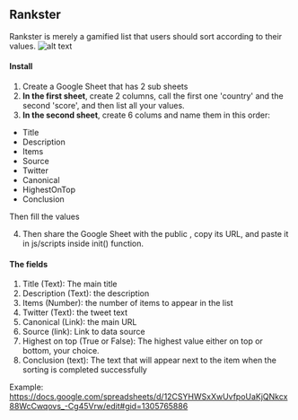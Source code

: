 ## Rankster

Rankster is merely a gamified list that users should sort according to their values.
![alt text](https://preview.ibb.co/fUtR0v/Screen_Shot_2017_05_22_at_2_18_24_PM.png)



#### Install
1. Create a Google Sheet that has 2 sub sheets
2. **In the first sheet**, create 2 columns, call the first one 'country' and the second 'score', and then list all your values.
3. **In the second sheet**, create 6 colums and name them in this order:
- Title
- Description
- Items	
- Source
- Twitter
- Canonical 
- HighestOnTop
- Conclusion

Then fill the values

4. Then share the Google Sheet with the public , copy its URL, and paste it in js/scripts inside init() function.


#### The fields
1. Title (Text): The main title
2. Description (Text): the description 
3. Items (Number): the number of items to appear in the list
4. Twitter (Text): the tweet text
5. Canonical (Link): the main URL
6. Source (link): Link to data source
7. Highest on top (True or False): The highest value either on top or bottom, your choice.
8. Conclusion (text): The text that will appear next to the item when the sorting is completed successfully 

Example: https://docs.google.com/spreadsheets/d/12CSYHWSxXwUvfpoUaKjQNkcx88WcCwqovs_-Cg45Vrw/edit#gid=1305765886
